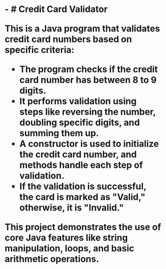 <h1>
- # Credit Card Validator

This is a Java program that validates credit card numbers based on specific criteria:

- The program checks if the credit card number has between 8 to 9 digits.
- It performs validation using steps like reversing the number, doubling specific digits, and summing them up.
- A constructor is used to initialize the credit card number, and methods handle each step of validation.
- If the validation is successful, the card is marked as "Valid," otherwise, it is "Invalid."

This project demonstrates the use of core Java features like string manipulation, loops, and basic arithmetic operations.
</h1>

